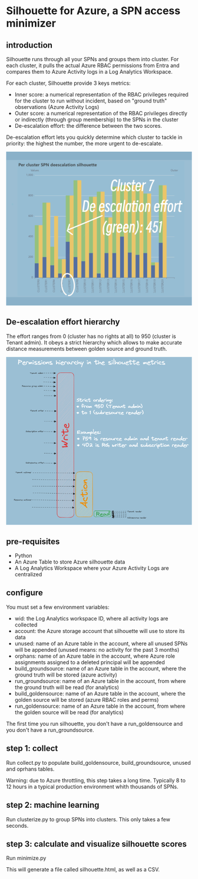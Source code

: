 # Silhouette for Azure, a SPN access minimizer

## introduction

Silhouette runs through all your SPNs and groups them into cluster. For each cluster, it pulls the actual Azure RBAC permissions from Entra and compares them to Azure Activity logs in a Log Analytics Workspace.

For each cluster, Silhouette provide 3 keys metrics:
- Inner score: a numerical representation of the RBAC privileges required for the cluster to run without incident, based on "ground truth" observations (Azure Activity Logs)
- Outer score: a numerical representation of the RBAC privileges directly or indirectly (through group membership) to the SPNs in the cluster
- De-escalation effort: the difference between the two scores.

De-escalation effort lets you quickly determine which cluster to tackle in priority: the highest the number, the more urgent to de-escalate.

![alt text](https://github.com/labyrinthinesecurity/silhouette/blob/main/outer.png?raw=true)

## De-escalation effort hierarchy

The effort ranges from 0 (cluster has no rights at all) to 950 (cluster is Tenant admin). It obeys a strict hierarchy which allows to make accurate distance measurements between golden source and ground truth.

![alt text](https://github.com/labyrinthinesecurity/silhouette/blob/main/hier.png?raw=true)

## pre-requisites
- Python
- An Azure Table to store Azure silhouette data
- A Log Analytics Workspace where your Azure Activity Logs are centralized

## configure

You must set a few environment variables:

- wid: the Log Analytics workspace ID, where all activity logs are collected
- account: the Azure storage account that silhouette will use to store its data
- unused: name of an Azure table in the account, where all unused SPNs will be appended (unused means: no activity for the past 3 months)
- orphans: name of an Azure table in the account, where Azure role assignments assigned to a deleted principal will be appended
- build_groundsource: name of an Azure table in the account, where the ground truth will be stored (azure activity)
- run_groundsource: name of an Azure table in the account, from where the ground truth will be read (for analytics)
- build_goldensource: name of an Azure table in the account, where the golden source will be stored (azure RBAC roles and perms)
- run_goldensource: name of an Azure table in the account, from where the golden source will be read (for analytics)

The first time you run silhouette, you don't have a run_goldensource and you don't have a run_groundsource.

## step 1: collect

Run collect.py to populate build_goldensource, build_groundsource, unused and oprhans tables.

Warning: due to Azure throttling, this step takes a long time. Typically 8 to 12 hours in a typical production environment whith thousands of SPNs.

## step 2: machine learning

Run clusterize.py to group SPNs into clusters. This only takes a few seconds.

## step 3: calculate and visualize silhouette scores

Run minimize.py

This will generate a file called silhouette.html, as well as a CSV.


